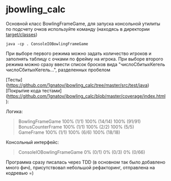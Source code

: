 # jbowling_calc

Основной класс BowlingFrameGame, для запуска консольной утилиты по подсчету очков используйте команду (находясь в директории [target/classes](https://github.com/1gnatov/jbowling_calc/tree/master/target/classes))

`java -cp . ConsoleIOBowlingFrameGame`

При выборе первого режима можно задать количество игроков и заполнять таблицу с очками по фрейму на игрока. 
При выборе второго режима можно сразу ввести список бросков вида "числоСбитыхКегель числоСбитыхКегель...", разделенных пробелом

[Тесты] (https://github.com/1gnatov/jbowling_calc/tree/master/src/test/java)  
[Покрытие кода тестами] (https://github.com/1gnatov/jbowling_calc/blob/master/coverage/index.html):

Логика:  
  >BowlingFrameGame	100% (1/1)	100% (14/14)	100% (91/91)  
  >BonusCounterFrame	100% (1/1)	100% (2/2)	100% (5/5)  
  >GameFrame	100% (1/1)	100% (6/6)	100% (18/18)  

Консольный интерфейс:  
  >ConsoleIOBowlingFrameGame	0% (0/1)	0% (0/3)	0% (0/66)  

Программа сразу писалась через TDD (в основном так было добавлено много фич), присутствовал небольшой рефакторинг, отправлена на кодревью =)
